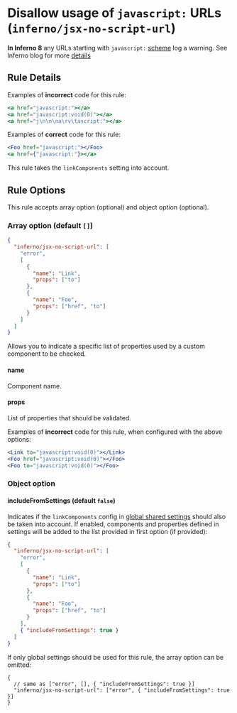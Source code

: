 # Disallow usage of `javascript:` URLs (`inferno/jsx-no-script-url`)

<!-- end auto-generated rule header -->

**In Inferno 8** any URLs starting with `javascript:` [scheme](https://wiki.whatwg.org/wiki/URL_schemes#javascript:_URLs) log a warning.
See Inferno blog for more [details](https://reactjs.org/blog/2019/08/08/react-v16.9.0.html#deprecating-javascript-urls)

## Rule Details

Examples of **incorrect** code for this rule:

```jsx
<a href="javascript:"></a>
<a href="javascript:void(0)"></a>
<a href="j\n\n\na\rv\tascript:"></a>
```

Examples of **correct** code for this rule:

```jsx
<Foo href="javascript:"></Foo>
<a href={"javascript:"}></a>
```

This rule takes the `linkComponents` setting into account.

## Rule Options

This rule accepts array option (optional) and object option (optional).

### Array option (default `[]`)

```json
{
  "inferno/jsx-no-script-url": [
    "error",
    [
      {
        "name": "Link",
        "props": ["to"]
      },
      {
        "name": "Foo",
        "props": ["href", "to"]
      }
    ]
  ]
}
```

Allows you to indicate a specific list of properties used by a custom component to be checked.

#### name

Component name.

#### props

List of properties that should be validated.

Examples of **incorrect** code for this rule, when configured with the above options:

```jsx
<Link to="javascript:void(0)"></Link>
<Foo href="javascript:void(0)"></Foo>
<Foo to="javascript:void(0)"></Foo>
```

### Object option

#### includeFromSettings (default `false`)

Indicates if the `linkComponents` config in [global shared settings](https://github.com/jsx-eslint/eslint-plugin-react/blob/master/README.md#configuration) should also be taken into account. If enabled, components and properties defined in settings will be added to the list provided in first option (if provided):

```json
{
  "inferno/jsx-no-script-url": [
    "error",
    [
      {
        "name": "Link",
        "props": ["to"]
      },
      {
        "name": "Foo",
        "props": ["href", "to"]
      }
    ],
    { "includeFromSettings": true }
  ]
}
```

If only global settings should be used for this rule, the array option can be omitted:

```jsonc
{
  // same as ["error", [], { "includeFromSettings": true }]
  "inferno/jsx-no-script-url": ["error", { "includeFromSettings": true }]
}
```
